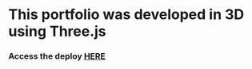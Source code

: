  <h1>This portfolio was developed in 3D using Three.js</h1>
  <h3>Access the deploy <a href="https://jovial-unicorn-b92fdd.netlify.app/">HERE</a>
  </h3>
